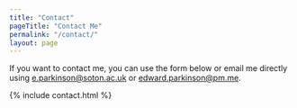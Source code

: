 ```yaml
---
title: "Contact"
pageTitle: "Contact Me"
permalink: "/contact/"
layout: page
---
```


If you want to contact me, you can use the form below or  email me directly using
[e.parkinson@soton.ac.uk](mailto:e.parkinson@soton.ac.uk) or
[edward.parkinson@pm.me](mailto:edward.parkinson@pm.me).

{% include contact.html %}
